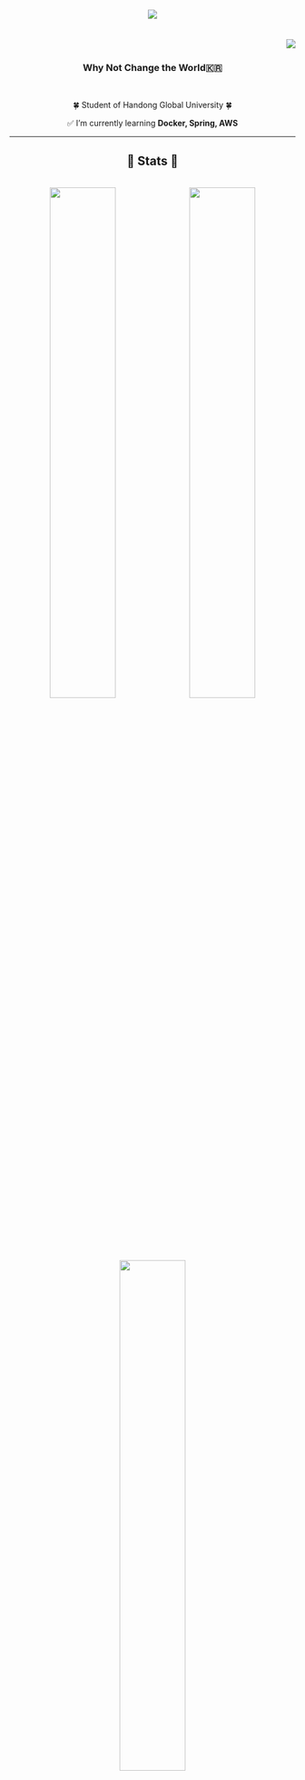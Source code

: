 <h1 align="center">
  <img src="https://readme-typing-svg.herokuapp.com/?font=Righteous&size=35&center=true&vCenter=true&width=500&height=70&duration=4000&lines=This+is+Kohj🌵;&color=90EE90" />
</h1>

<br />
<img align="right" src="https://visitor-badge.laobi.icu/badge?page_id=Kohj-git.Kohj-git" />
<br />

<h3 align="center">Why Not Change the World🇰🇷</h3>

<br/>

<div align="center">

🍀 Student of Handong Global University 🍀

✅ I’m currently learning **Docker, Spring, AWS**

</div>

---

<h2 align="center">🦋 Stats 🦋</h2>
<br>

<div align="center">
  <img width="48%" src="https://github-readme-stats.vercel.app/api?username=Kohj-git&show_icons=true&theme=react&count_private=true" />
  <img width="48%" src="https://github-readme-streak-stats.vercel.app/?user=Kohj-git&theme=react" />
</div>

<br/>

<div align="center">
  <img width="48%" src="https://github-readme-stats.vercel.app/api/top-langs/?username=Kohj-git&layout=compact&theme=react&hide=html" />
</div>

---

<h2 align="center">🌊 Stacks 🌊</h2>

<div align="center">
  <img src="https://skillicons.dev/icons?i=firebase,java,spring,postman,mysql" />
</div>
